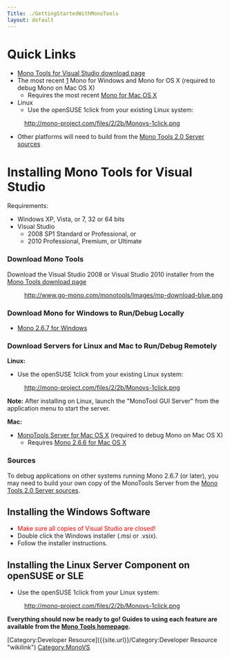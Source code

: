 ```yaml
---
Title: ./GettingStartedWithMonoTools
layout: default
---
```


Quick Links
===========

-   [Mono Tools for Visual Studio download
    page](http://mono-tools.com/download/)
-   The most recent [1](http://mono-project.com/download) Mono for
    Windows and Mono for OS X (required to debug Mono on Mac OS X)
    -   Requires the most recent [Mono for Mac OS
        X](http://ftp.novell.com/pub/mono/monotools/latest/MonoFramework-x86.dmg)
-   Linux
    -   Use the openSUSE 1click from your existing Linux system:

          [<http://mono-project.com/files/2/2b/Monovs-1click.png>](http://go-mono.com/monotools-download/monotools.ymp)

-   Other platforms will need to build from the [Mono Tools 2.0 Server
    sources](http://ftp.novell.com/pub/mono/monotools/latest/monotools-server-2.0.tar.bz2)

Installing Mono Tools for Visual Studio
=======================================

Requirements:

-   Windows XP, Vista, or 7, 32 or 64 bits
-   Visual Studio
    -   2008 SP1 Standard or Professional, or
    -   2010 Professional, Premium, or Ultimate

### Download Mono Tools

Download the Visual Studio 2008 or Visual Studio 2010 installer from the
[Mono Tools download page](http://mono-tools.com/download/)

          [<http://www.go-mono.com/monotools/Images/mp-download-blue.png>](http://www.go-mono.com/monotools/download/)

### Download Mono for Windows to Run/Debug Locally

-   [Mono 2.6.7 for
    Windows](http://go-mono.com/monotools-download/latest/mono-windows.exe)

### Download Servers for Linux and Mac to Run/Debug Remotely

**Linux:**

-   Use the openSUSE 1click from your existing Linux system:

          [<http://mono-project.com/files/2/2b/Monovs-1click.png>](http://go-mono.com/monotools-download/monotools.ymp)

**Note:** After installing on Linux, launch the "MonoTool GUI Server"
from the application menu to start the server.

**Mac:**

-   [MonoTools Server for Mac OS
    X](http://go-mono.com/monotools-download/latest/monotools-server.dmg)
    (required to debug Mono on Mac OS X)
    -   Requires [Mono 2.6.6 for Mac OS
        X](http://go-mono.com/monotools-download/latest/MonoFramework-x86.dmg)

### Sources

To debug applications on other systems running Mono 2.6.7 (or later),
you may need to build your own copy of the MonoTools Server from the
[Mono Tools 2.0 Server
sources](http://go-mono.com/monotools-download/latest/monotools-server-2.0.tar.bz2).

Installing the Windows Software
-------------------------------

-   <span style="color: Red;">Make sure all copies of Visual Studio are
    closed!</span>
-   Double click the Windows installer (.msi or .vsix).
-   Follow the installer instructions.

Installing the Linux Server Component on openSUSE or SLE
--------------------------------------------------------

-   Use the openSUSE 1click from your Linux system:

          [<http://mono-project.com/files/2/2b/Monovs-1click.png>](http://go-mono.com/monotools/monovs.ymp)

**Everything should now be ready to go! Guides to using each feature are
available from the [Mono Tools homepage](http://mono-tools.com/).**

[Category:Developer Resource]({{site.url}}/Category:Developer Resource "wikilink")
<Category:MonoVS>
